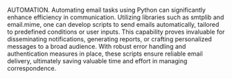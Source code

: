 AUTOMATION.
Automating email tasks using Python can significantly enhance efficiency in communication. Utilizing libraries such as smtplib and email.mime, one can develop scripts to send emails automatically, tailored to predefined conditions or user inputs.
This capability proves invaluable for disseminating notifications, generating reports, or crafting personalized messages to a broad audience. With robust error handling and authentication measures in place, these scripts ensure reliable email delivery, ultimately saving valuable time and effort in managing correspondence.
